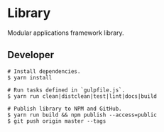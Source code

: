 # Library

Modular applications framework library.

## Developer

```Shell
# Install dependencies.
$ yarn install

# Run tasks defined in `gulpfile.js`.
$ yarn run clean|distclean|test|lint|docs|build

# Publish library to NPM and GitHub.
$ yarn run build && npm publish --access=public
$ git push origin master --tags
```
